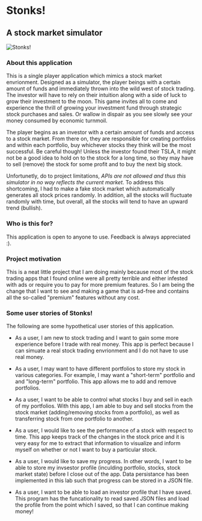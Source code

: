# Stonks!

## A stock market simulator

![Stonks!](https://github.students.cs.ubc.ca/CPSC210-2020W-T2/project_n1a0o/blob/master/data/images/stonks.png)

### About this application

This is a single player application which mimics a stock market envrionment. Designed as a simulator, the player beings with a certain amount of funds and immediately thrown into the wild west of stock trading. The investor will have to rely on their intuition along with a side of luck to grow their investment to the moon. This game invites all to come and experience the thrill of growing your investment fund through strategic stock purchases and sales. Or wallow in dispair as you see slowly see your money consumed by economic turnmoil.

The player begins as an investor with a certain amount of funds and access to a stock market. From there on, they are responsible for creating portfolios and within each portfolio, buy whichever stocks they think will be the most successful. Be careful though! Unless the investor found their TSLA, it might not be a good idea to hold on to the stock for a long time, so they may have to sell (remove) the stock for some profit and to buy the next big stock. 

Unfortunetly, do to project limitations, *APIs are not allowed and thus this simulator in no way reflects the current market*. To address this shortcoming, I had to make a fake stock market which automatically generates all stock prices randomly. In addition, all the stocks will fluctuate randomly with time, but overall, all the stocks will tend to have an upward trend (bullish). 

### Who is this for?

This application is open to anyone to use. Feedback is always appreciated :). 

### Project motivation

This is a neat little project that I am doing mainly because most of the stock trading apps that I found online were all pretty terrible and either infested with ads or require you to pay for more premium features. So I am being the change that I want to see and making a game that is ad-free and contains all the so-called "premium" features without any cost. 

### Some user stories of Stonks!

The following are some hypothetical user stories of this application.

- As a user, I am new to stock trading and I want to gain some more experience before I trade with real money. This app is perfect because I can simuate a real stock trading envrionment and I do not have to use real money.

- As a user, I may want to have different portfolios to store my stock in various categories. For example, I may want a "short-term" portfolio and and "long-term" portfolio. This app allows me to add and remove portfolios.

- As a user, I want to be able to control what stocks I buy and sell in each of my portfolios. With this app, I am able to buy and sell stocks from the stock market (adding/removing stocks from a portfolio), as well as transferring stock from one portfolio to another.

- As a user, I would like to see the performance of a stock with respect to time. This app keeps track of the changes in the stock price and it is very easy for me to extract that information to visualize and inform myself on whether or not I want to buy a particular stock.

- As a user, I would like to save my progress. In other words, I want to be able to store my invsestor profile (inculding portfolio, stocks, stock market state) before I close out of the app. Data persistance has been implemented in this lab such that progress can be stored in a JSON file.

- As a user, I want to be able to load an investor profile that I have saved. This program has the funcationality to read saved JSON files and load the profile from the point which I saved, so that I can continue making money!
